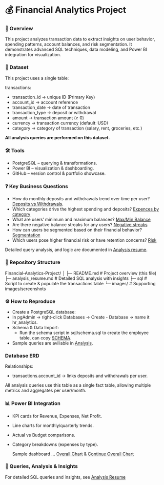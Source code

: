 # 💰 Financial Analytics Project
### 📌 Overview
This project analyzes transaction data to extract insights on user behavior, spending patterns, account balances, and risk segmentation.
It demonstrates advanced SQL techniques, data modeling, and Power BI integration for visualization.

###  📂 Dataset
This project uses a single table:

transactions:
- transaction_id → unique ID (Primary Key)
- account_id → account reference
- transaction_date → date of transaction
- transaction_type → deposit or withdrawal
- amount → transaction amount (≥ 0)
- currency → transaction currency (default: USD)
- category → category of transaction (salary, rent, groceries, etc.)

**All analysis queries are performed on this dataset.**

### 🛠 Tools
- PostgreSQL – querying & transformations.
- Power BI – visualization & dashboarding.
- GitHub – version control & portfolio showcase.

### ❓ Key Business Questions
- How do monthly deposits and withdrawals trend over time per user? [Deposits vs Withdrawals](images/deposit_balance_expences.png).
- Which categories drive the highest spending and deposits? [Expences by category](images/deposit_balance_expences.png)
- What are users’ minimum and maximum balances? [Max/Min Balance](images/deposit_balance_expences.png)
- Are there negative balance streaks for any users? [Negative streaks](images/consecutive_negative_balance.png)
- How can users be segmented based on their financial behavior? [Segmentation](images/segmentation.png)
- Which users pose higher financial risk or have retention concerns? [Risk](images/risk.png)

Detailed query analysis, and logic are documented in [Analysis resume](sql/Analysis_resume.sql).

### 📁 Repository Structure
Financial-Analytics-Project/
│
├─ README.md                 # Project overview (this file)
├─ analysis_resume.md        # Detailed SQL analysis with insights
├─ sql                       # Script to create & populate the transactions table
└─ images/                   # Supporting images/screenshots

### ⚙️ How to Reproduce
- Create a PostgreSQL database:
- In pgAdmin → right-click Databases → Create - Database → name it hr_analytics.
- Schema & Data Import:
    * Run the schema script in sql/schema.sql to create the employee table, can copy [SCHEMA](sql/SCHEMA.sql).
- Sample queries are aviliable in [Analysis](sql/Analysis.sql).

### Database ERD
Relationships:
  - transactions.account_id → links deposits and withdrawals per user.

All analysis queries use this table as a single fact table, allowing multiple metrics and aggregates per user/month.

### 📊 Power BI Integration
- KPI cards for Revenue, Expenses, Net Profit.
- Line charts for monthly/quarterly trends.
- Actual vs Budget comparisons.
- Category breakdowns (expenses by type).

    Sample dashboard ... [Overall Chart](images/overall_chart.png) & [Continue Overall Chart](images/overall_chart_2.png)

### 📑 Queries, Analysis & Insights
For detailed SQL queries and insights, see [Analysis Resume](Analysis_resume.md)
